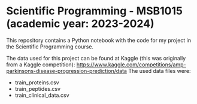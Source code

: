 # Scientific Programming - MSB1015 (academic year: 2023-2024)

This repository contains a Python notebook with the code for my project in the Scientific Programming course. 

The data used for this project can be found at Kaggle (this was originally from a Kaggle competition): https://www.kaggle.com/competitions/amp-parkinsons-disease-progression-prediction/data
The used data files were:
- train_proteins.csv
- train_peptides.csv
- train_clinical_data.csv
